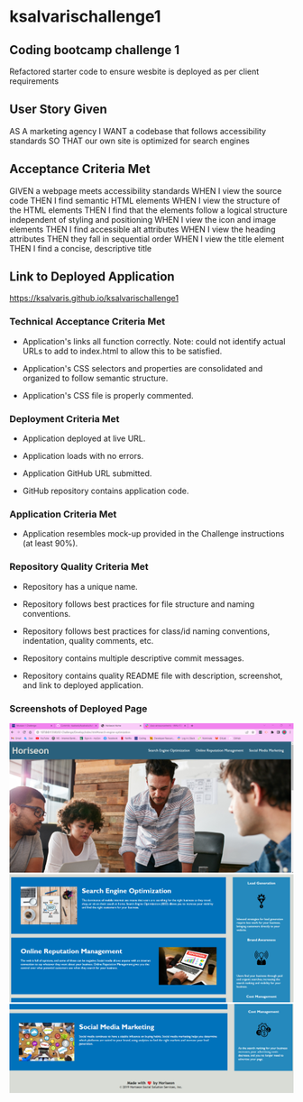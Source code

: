 # ksalvarischallenge1

## Coding bootcamp challenge 1  
Refactored starter code to ensure wesbite is deployed as per client requirements

## User Story Given
AS A marketing agency
I WANT a codebase that follows accessibility standards
SO THAT our own site is optimized for search engines

## Acceptance Criteria Met
GIVEN a webpage meets accessibility standards
WHEN I view the source code
THEN I find semantic HTML elements
WHEN I view the structure of the HTML elements
THEN I find that the elements follow a logical structure independent of styling and positioning
WHEN I view the icon and image elements
THEN I find accessible alt attributes
WHEN I view the heading attributes
THEN they fall in sequential order
WHEN I view the title element
THEN I find a concise, descriptive title

## Link to Deployed Application
https://ksalvaris.github.io/ksalvarischallenge1

### Technical Acceptance Criteria Met
  * Application's links all function correctly. 
    Note: could not identify actual URLs to add to index.html to allow this to be satisfied.

  * Application's CSS selectors and properties are consolidated and organized to follow semantic structure.

  * Application's CSS file is properly commented.

### Deployment Criteria Met
* Application deployed at live URL.

* Application loads with no errors.

* Application GitHub URL submitted.

* GitHub repository contains application code.

### Application Criteria Met

* Application resembles mock-up provided in the Challenge instructions (at least 90%).

### Repository Quality Criteria Met

* Repository has a unique name.

* Repository follows best practices for file structure and naming conventions.

* Repository follows best practices for class/id naming conventions, indentation, quality comments, etc.

* Repository contains multiple descriptive commit messages.

* Repository contains quality README file with description, screenshot, and link to deployed application.

### Screenshots of Deployed Page
![Alt text](image-1.png)
![Alt text](image-2.png)
![Alt text](image-3.png)